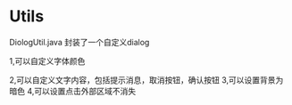 # Utils
DiologUtil.java
封装了一个自定义dialog

1,可以自定义字体颜色

2,可以自定义文字内容，包括提示消息，取消按钮，确认按钮
3,可以设置背景为暗色
4,可以设置点击外部区域不消失

